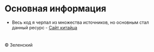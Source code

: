 # Основная информация
* Весь код я черпал из множества источников, но основным стал данный ресурс - [Сайт китайца](https://developerknow.com/android-studio-connects-to-mysql-and-completes-simple-login-and-registration-functions/)
# 
&copy; Зеленский 

